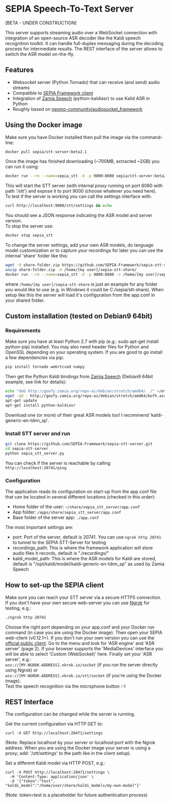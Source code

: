 # SEPIA Speech-To-Text Server
  
[BETA - UNDER CONSTRUCTION]  
  
This server supports streaming audio over a WebSocket connection with integration of an open-source ASR decoder like the Kaldi speech recognition toolkit. It can handle full-duplex messaging during the decoding process for intermediate results. The REST interface of the server allows to switch the ASR model on-the-fly.

## Features
* Websocket server (Python Tornado) that can receive (and send) audio streams
* Compatible to [SEPIA Framework client](https://github.com/SEPIA-Framework/sepia-html-client-app)
* Integration of [Zamia Speech](https://github.com/gooofy/zamia-speech) (python-kaldiasr) to use Kalid ASR in Python
* Roughly based on [nexmo-community/audiosocket_framework](https://github.com/nexmo-community/audiosocket_framework)

## Using the Docker image

Make sure you have Docker installed then pull the image via the command-line:  
```bash
docker pull sepia/stt-server:beta2.1 
```
Once the image has finished downloading (~700MB, extracted ~2GB) you can run it using:  
```bash
docker run --rm --name=sepia_stt -d -p 9000:8080 sepia/stt-server:beta2.1 
```
This will start the STT server (with internal proxy running on port 8080 with path '/stt') and expose it to port 9000 (choose whatever you need here).  
To test if the server is working you can call the settings interface with:  
```bash
curl http://localhost:9000/stt/settings && echo
```
You should see a JSON response indicating the ASR model and server version.  
To stop the server use:  
```bash
docker stop sepia_stt
```
To change the server settings, add your own ASR models, do language model customization or to capture your recordings for later you can use the internal 'share' folder like this:  
```bash
wget -O share-folder.zip https://github.com/SEPIA-Framework/sepia-stt-server/blob/master/share-folder.zip?raw=true
unzip share-folder.zip -d /home/[my user]/sepia-stt-share/
docker run --rm --name=sepia_stt -d -p 9000:8080 -v /home/[my user]/sepia-stt-share:/apps/share sepia/stt-server:beta2.1
```
where `/home/[my user]/sepia-stt-share` is just an example for any folder you would like to use (e.g. in Windows it could be C:/sepia/stt-share). 
When setup like this the server will load it's configuration from the app.conf in your shared folder.

## Custom installation (tested on Debian9 64bit)

### Requirements
Make sure you have at least Python 2.7 with pip (e.g.: sudo apt-get install python-pip) installed. You may also need header files for Python and OpenSSL depending on your operating system.
If you are good to go install a few dependencies via pip:  
```bash
pip install tornado webrtcvad numpy
```
Then get the Python Kaldi bindings from [Zamia Speech](https://github.com/gooofy/zamia-speech) (Debian9 64bit example, see link for details):  
```bash
echo "deb http://goofy.zamia.org/repo-ai/debian/stretch/amd64/ ./" >/etc/apt/sources.list.d/zamia-ai.list
wget -qO - http://goofy.zamia.org/repo-ai/debian/stretch/amd64/bofh.asc | sudo apt-key add -
apt-get update
apt-get install python-kaldiasr
```
Download one (or more) of their great ASR models too! I recommend 'kaldi-generic-en-tdnn_sp'.

### Install STT server and run
```bash
git clone https://github.com/SEPIA-Framework/sepia-stt-server.git
cd sepia-stt-server
python sepia_stt_server.py
```
You can check if the server is reachable by calling `http://localhost:20741/ping`

### Configuration
The application reads its configuration on start-up from the app.conf file that can be located in several different locations (checked in this order):  
* Home folder of the user: `~/share/sepia_stt_server/app.conf`  
* App folder: `/apps/share/sepia_stt_server/app.conf`  
* Base folder of the server app: `./app.conf`  
  
The most important settings are:  
* port: Port of the server, default is 20741. You can use `ngrok http 20741` to tunnel to the SEPIA STT-Server for testing  
* recordings_path: This is where the framework application will store audio files it records, default is "./recordings/"  
* kaldi_model_path: This is where the ASR models for Kaldi are stored, default is "/opt/kaldi/model/kaldi-generic-en-tdnn_sp" as used by Zamia Speech  

## How to set-up the SEPIA client
Make sure you can reach your STT server via a secure HTTPS connection. If you don't have your own secure web-server you can use [Ngrok](https://ngrok.com/docs) for testing, e.g.:  
```bash
./ngrok http 20741
```
Choose the right port depending on your app.conf and your Docker run command (in case you are using the Docker image). 
Then open your SEPIA web-client (v0.12.1+). If you don't run your own version you can use the [official public client](https://sepia-framework.github.io/app/index.html).
Go to the menu and look for 'ASR engine' and 'ASR server' (page 2). If your browser supports the 'MediaDevices' interface you will be able to select 'Custom (WebSocket)' here.
Finally set your 'ASR server', e.g.:  
`wss://[MY-NGROK-ADDRESS].nkrok.io/socket` (if you run the server directly using Ngrok) or  
`wss://[MY-NGROK-ADDRESS].nkrok.io/stt/socket` (if you're using the Docker image).  
Test the speech recognition via the microphone button :-)

## REST Interface
The configuration can be changed while the server is running.  
  
Get the current configuration via HTTP GET to:  
```
curl -X GET http://localhost:20471/settings
```
(Note: Replace localhost by your server or localhost:port with the Ngrok address. When you are using the Docker image your server is using a proxy; add: '/stt/settings' to the path like in the client setup).  
  
Set a different Kaldi model via HTTP POST, e.g.:  
```
curl -X POST http://localhost:20471/settings \
  -H 'Content-Type: application/json' \
  -d '{"token":"test", "kaldi_model":"/home/user/share/kaldi_models/my-own-model"}'
```
(Note: token=test is a placeholder for future authentication process)  

